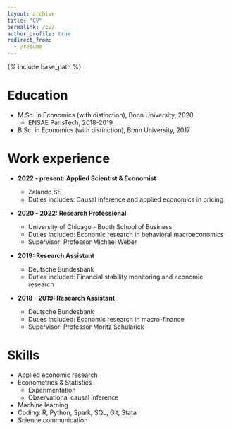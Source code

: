 ```yaml
---
layout: archive
title: "CV"
permalink: /cv/
author_profile: true
redirect_from:
  - /resume
---
```


{% include base_path %}

Education
======
* M.Sc. in Economics (with distinction), Bonn University, 2020
  * ENSAE ParisTech, 2018-2019
* B.Sc. in Economics (with distinction), Bonn University, 2017

Work experience
======
* **2022 - present: Applied Scientist & Economist**
  * Zalando SE
  * Duties includes: Causal inference and applied economics in pricing 

* **2020 - 2022: Research Professional**
  * University of Chicago - Booth School of Business
  * Duties included: Economic research in behavioral macroeconomics 
  * Supervisor: Professor Michael Weber

* **2019: Research Assistant**
  * Deutsche Bundesbank
  * Duties included: Financial stability monitoring and economic research

* **2018 - 2019: Research Assistant**
  * Deutsche Bundesbank
  * Duties included: Economic research in macro-finance
  * Supervisor: Professor Moritz Schularick

Skills
======
* Applied economic research
* Econometrics & Statistics 
  * Experimentation
  * Observational causal inference
* Machine learning
* Coding: R, Python, Spark, SQL, Git, Stata
* Science communication

<!--Publications
======
  <ul>{% for post in site.publications reversed %}
    {% include archive-single-cv.html %}
  {% endfor %}</ul>
  
Talks
======
  <ul>{% for post in site.talks reversed %}
    {% include archive-single-talk-cv.html  %}
  {% endfor %}</ul>-->